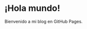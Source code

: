# ¡Hola mundo!

Bienvenido a mi blog en GitHub Pages.

<script src="https://giscus.app/client.js"
        data-repo="srg-info/srg-info.github.io"
        data-repo-id="R_kgDOOeijMQ"
        data-category="comentarios"
        data-category-id="DIC_kwDOOeijMc4CpY56"
        data-mapping="pathname"
        data-strict="0"
        data-reactions-enabled="1"
        data-emit-metadata="0"
        data-input-position="bottom"
        data-theme="preferred_color_scheme"
        data-lang="es"
        crossorigin="anonymous"
        async>
</script>
